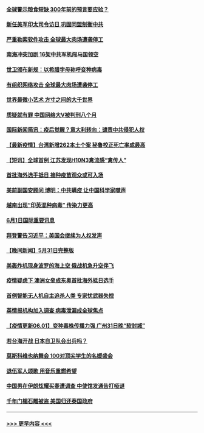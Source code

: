 #### [全球警示粮食短缺 300年前的预言要应验？](../pages/prog202/a103132514.md?t=06020702) 
#### [新任美军印太司令访日 巩固同盟制衡中共](../pages/prog202/a103132834.md?t=06020702) 
#### [严重勒索软件攻击 全球最大肉场遭袭停工](../pages/prog202/a103132836.md?t=06020702) 
#### [南海冲突加剧 16架中共军机闯马国领空](../pages/prog202/a103132838.md?t=06020702) 
#### [世卫颁布新规：以希腊字母称呼变种病毒](../pages/prog202/a103132819.md?t=06020702) 
#### [有组织网络攻击 全球最大肉场遭袭停工](../pages/prog202/a103132780.md?t=06020702) 
#### [世界最微小艺术 方寸之间的大千世界](../pages/prog202/a103132784.md?t=06020702) 
#### [质疑就有罪 中国网络大V被判刑八个月](../pages/prog202/a103132772.md?t=06020702) 
#### [国际新闻简讯：疫后觉醒？意大利转向：谴责中共侵犯人权](../pages/prog202/a103132752.md?t=06020702) 
#### [【最新疫情】台湾新增262本土个案 秘鲁校正死亡率成最高](../pages/prog202/a103132625.md?t=06020702) 
#### [【短讯】全球首例 江苏发现H10N3禽流感“禽传人”](../pages/prog202/a103132555.md?t=06020702) 
#### [首批海外选手抵日 接种疫苗观众或可入场](../pages/prog202/a103132537.md?t=06020702) 
#### [美前副国安顾问 博明：中共瞒疫 让中国科学家噤声](../pages/prog202/a103132367.md?t=06020702) 
#### [越南出现“印英混种病毒” 传染力更高](../pages/prog202/a103132365.md?t=06020702) 
#### [6月1日国际重要讯息](../pages/prog202/a103132370.md?t=06020702) 
#### [拜登警告习近平：美国会继续为人权发声](../pages/prog202/a103132344.md?t=06020702) 
#### [【晚间新闻】5月31日完整版](../pages/prog202/a103132264.md?t=06020702) 
#### [美轰炸机现身波罗的海上空 俄战机急升空伴飞](../pages/prog202/a103132223.md?t=06020702) 
#### [疫情疑虑下 澳洲女垒成东奥首批海外抵日选手](../pages/prog202/a103132182.md?t=06020702) 
#### [首例智能无人机自主追杀人类 专家忧武器失控](../pages/prog202/a103131752.md?t=06020702) 
#### [英情报机构加入调查 病毒泄漏成全球焦点](../pages/prog202/a103132115.md?t=06020702) 
#### [【疫情更新06.01】变种毒株传播力强 广州31日晚“软封城”](../pages/prog202/a103114528.md?t=06020702) 
#### [若台海开战 日本自卫队会出兵吗？](../pages/prog202/a103132067.md?t=06020702) 
#### [莫斯科维也纳舞会 100对顶尖学生的名媛盛会](../pages/prog202/a103132026.md?t=06020702) 
#### [退伍军人颂歌 用音乐重燃希望](../pages/prog202/a103132012.md?t=06020702) 
#### [中国男在伊朗炫耀买春遭调查 中使馆发通告打哑谜](../pages/prog202/a103131929.md?t=06020702) 
#### [千年门楣石雕被盗 美国归还泰国政府](../pages/prog202/a103131999.md?t=06020702) 

----
#### [ >>> 更早内容 <<< ](../indexes/prog202-earlier.md)
